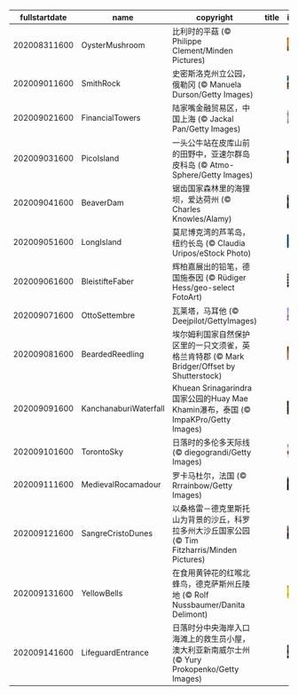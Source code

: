 |fullstartdate|name|copyright|title|image|
|--|--|--|--|--|
202008311600|OysterMushroom|比利时的平菇 (© Philippe Clement/Minden Pictures)||![](/zh-CN/2020/09/202008311600OysterMushroom.jpg)|
202009011600|SmithRock|史密斯洛克州立公园，俄勒冈 (© Manuela Durson/Getty Images)||![](/zh-CN/2020/09/202009011600SmithRock.jpg)|
202009021600|FinancialTowers|陆家嘴金融贸易区，中国上海 (© Jackal Pan/Getty Images)||![](/zh-CN/2020/09/202009021600FinancialTowers.jpg)|
202009031600|PicoIsland|一头公牛站在皮库山前的田野中，亚速尔群岛皮科岛 (© Atmo-Sphere/Getty Images)||![](/zh-CN/2020/09/202009031600PicoIsland.jpg)|
202009041600|BeaverDam|锯齿国家森林里的海狸坝，爱达荷州 (© Charles Knowles/Alamy)||![](/zh-CN/2020/09/202009041600BeaverDam.jpg)|
202009051600|LongIsland|莫尼博克湾的芦苇岛，纽约长岛 (© Claudia Uripos/eStock Photo)||![](/zh-CN/2020/09/202009051600LongIsland.jpg)|
202009061600|BleistifteFaber|辉柏嘉展出的铅笔，德国施泰因 (© Rüdiger Hess/geo-select FotoArt)||![](/zh-CN/2020/09/202009061600BleistifteFaber.jpg)|
202009071600|OttoSettembre|瓦莱塔，马耳他 (© Deejpilot/GettyImages)||![](/zh-CN/2020/09/202009071600OttoSettembre.jpg)|
202009081600|BeardedReedling|埃尔姆利国家自然保护区里的一只文须雀，英格兰肯特郡 (© Mark Bridger/Offset by Shutterstock)||![](/zh-CN/2020/09/202009081600BeardedReedling.jpg)|
202009091600|KanchanaburiWaterfall|Khuean Srinagarindra国家公园的Huay Mae Khamin瀑布，泰国 (© ImpaKPro/Getty Images)||![](/zh-CN/2020/09/202009091600KanchanaburiWaterfall.jpg)|
202009101600|TorontoSky|日落时的多伦多天际线 (© diegograndi/Getty Images)||![](/zh-CN/2020/09/202009101600TorontoSky.jpg)|
202009111600|MedievalRocamadour|罗卡马杜尔，法国 (© Rrrainbow/Getty Images)||![](/zh-CN/2020/09/202009111600MedievalRocamadour.jpg)|
202009121600|SangreCristoDunes|以桑格雷－德克里斯托山为背景的沙丘，科罗拉多州大沙丘国家公园 (© Tim Fitzharris/Minden Pictures)||![](/zh-CN/2020/09/202009121600SangreCristoDunes.jpg)|
202009131600|YellowBells|在食用黄钟花的红喉北蜂鸟，德克萨斯州丘陵地 (© Rolf Nussbaumer/Danita Delimont)||![](/zh-CN/2020/09/202009131600YellowBells.jpg)|
202009141600|LifeguardEntrance|日落时分中央海岸入口海滩上的救生员小屋，澳大利亚新南威尔士州 (© Yury Prokopenko/Getty Images)||![](/zh-CN/2020/09/202009141600LifeguardEntrance.jpg)|
